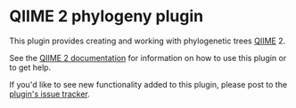 # QIIME 2 phylogeny plugin

This plugin provides creating and working with phylogenetic trees [QIIME](http://www.qiime.org) 2.

See the [QIIME 2 documentation](http://2.qiime.org) for information on how to use this plugin or to get help.

If you'd like to see new functionality added to this plugin, please post to the [plugin's issue tracker](https://github.com/qiime2/q2-phylogeny/issues).
